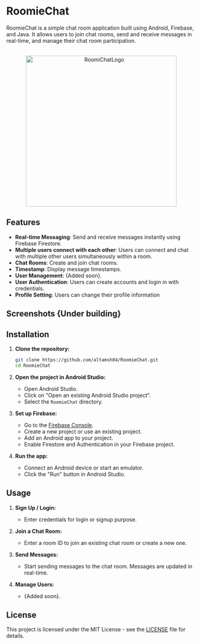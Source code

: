 # RoomieChat

RoomieChat is a simple chat room application built using Android, Firebase, and Java. It allows users to join chat rooms, send and receive messages in real-time, and manage their chat room participation.

<div align='center'>
  <br>
  <img src="https://github.com/user-attachments/assets/631a2b9f-7076-41ce-8c08-fbf0f7fe0986" alt="RoomiChatLogo" width="400">
  <br>
</div>

## Features

- **Real-time Messaging**: Send and receive messages instantly using Firebase Firestore.
- **Multiple users connect with each other**: Users can connect and chat with multiple other users simultaneously within a room.
- **Chat Rooms**: Create and join chat rooms.
- **Timestamp**: Display message timestamps.
- **User Management**: {Added soon}.
- **User Authentication**: Users can create accounts and login in with credentials.
- **Profile Setting**: Users can change their profile information

## Screenshots {Under building}

## Installation

1. **Clone the repository:**
    ```bash
    git clone https://github.com/altamsh04/RoomieChat.git
    cd RoomieChat
    ```

2. **Open the project in Android Studio:**
    - Open Android Studio.
    - Click on "Open an existing Android Studio project".
    - Select the `RoomieChat` directory.

3. **Set up Firebase:**
    - Go to the [Firebase Console](https://console.firebase.google.com/).
    - Create a new project or use an existing project.
    - Add an Android app to your project.
    - Enable Firestore and Authentication in your Firebase project.

4. **Run the app:**
    - Connect an Android device or start an emulator.
    - Click the "Run" button in Android Studio.

## Usage

1. **Sign Up / Login:**
    - Enter credentials for login or signup purpose.

2. **Join a Chat Room:**
    - Enter a room ID to join an existing chat room or create a new one.

3. **Send Messages:**
    - Start sending messages to the chat room. Messages are updated in real-time.

4. **Manage Users:**
    - {Added soon}.

## License

This project is licensed under the MIT License - see the [LICENSE](LICENSE) file for details.
